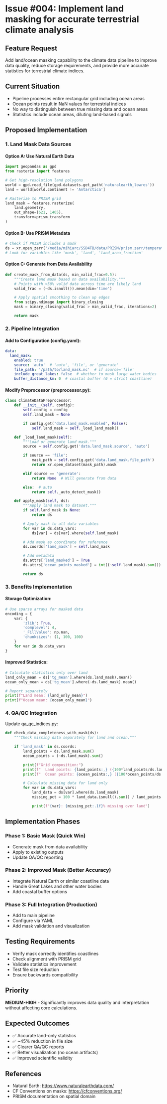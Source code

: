 # Issue #004: Implement land masking for accurate terrestrial climate analysis

## Feature Request
Add land/ocean masking capability to the climate data pipeline to improve data quality, reduce storage requirements, and provide more accurate statistics for terrestrial climate indices.

## Current Situation
- Pipeline processes entire rectangular grid including ocean areas
- Ocean points result in NaN values for terrestrial indices
- No way to distinguish between true missing data and ocean areas
- Statistics include ocean areas, diluting land-based signals

## Proposed Implementation

### 1. Land Mask Data Sources

#### Option A: Use Natural Earth Data
```python
import geopandas as gpd
from rasterio import features

# Get high-resolution land polygons
world = gpd.read_file(gpd.datasets.get_path('naturalearth_lowres'))
land = world[world.continent != 'Antarctica']

# Rasterize to PRISM grid
land_mask = features.rasterize(
    land.geometry,
    out_shape=(621, 1405),
    transform=prism_transform
)
```

#### Option B: Use PRISM Metadata
```python
# Check if PRISM includes a mask
ds = xr.open_zarr('/media/mihiarc/SSD4TB/data/PRISM/prism.zarr/temperature')
# Look for variables like 'mask', 'land', 'land_area_fraction'
```

#### Option C: Generate from Data Availability
```python
def create_mask_from_data(ds, min_valid_frac=0.5):
    """Create land mask based on data availability."""
    # Points with >50% valid data across time are likely land
    valid_frac = (~ds.isnull()).mean(dim='time')

    # Apply spatial smoothing to clean up edges
    from scipy.ndimage import binary_closing
    mask = binary_closing(valid_frac > min_valid_frac, iterations=2)

    return mask
```

### 2. Pipeline Integration

#### Add to Configuration (config.yaml):
```yaml
data:
  land_mask:
    enabled: true
    source: 'auto'  # 'auto', 'file', or 'generate'
    file_path: '/path/to/land_mask.nc'  # if source='file'
    include_great_lakes: false  # whether to mask large water bodies
    buffer_distance_km: 0  # coastal buffer (0 = strict coastline)
```

#### Modify Preprocessor (preprocessor.py):
```python
class ClimateDataPreprocessor:
    def __init__(self, config):
        self.config = config
        self.land_mask = None

        if config.get('data.land_mask.enabled', False):
            self.land_mask = self._load_land_mask()

    def _load_land_mask(self):
        """Load or generate land mask."""
        source = self.config.get('data.land_mask.source', 'auto')

        if source == 'file':
            mask_path = self.config.get('data.land_mask.file_path')
            return xr.open_dataset(mask_path).mask

        elif source == 'generate':
            return None  # Will generate from data

        else:  # auto
            return self._auto_detect_mask()

    def apply_mask(self, ds):
        """Apply land mask to dataset."""
        if self.land_mask is None:
            return ds

        # Apply mask to all data variables
        for var in ds.data_vars:
            ds[var] = ds[var].where(self.land_mask)

        # Add mask as coordinate for reference
        ds.coords['land_mask'] = self.land_mask

        # Add metadata
        ds.attrs['land_masked'] = True
        ds.attrs['ocean_points_masked'] = int((~self.land_mask).sum())

        return ds
```

### 3. Benefits Implementation

#### Storage Optimization:
```python
# Use sparse arrays for masked data
encoding = {
    var: {
        'zlib': True,
        'complevel': 4,
        '_FillValue': np.nan,
        'chunksizes': (1, 100, 100)
    }
    for var in ds.data_vars
}
```

#### Improved Statistics:
```python
# Calculate statistics only over land
land_only_mean = ds['tg_mean'].where(ds.land_mask).mean()
ocean_only_mean = ds['tg_mean'].where(~ds.land_mask).mean()

# Report separately
print(f"Land mean: {land_only_mean}")
print(f"Ocean mean: {ocean_only_mean}")
```

### 4. QA/QC Integration

Update qa_qc_indices.py:
```python
def check_data_completeness_with_mask(ds):
    """Check missing data separately for land and ocean."""

    if 'land_mask' in ds.coords:
        land_points = ds.land_mask.sum()
        ocean_points = (~ds.land_mask).sum()

        print(f"Grid composition:")
        print(f"  Land points: {land_points:,} ({100*land_points/ds.land_mask.size:.1f}%)")
        print(f"  Ocean points: {ocean_points:,} ({100*ocean_points/ds.land_mask.size:.1f}%)")

        # Calculate missing data for land only
        for var in ds.data_vars:
            land_data = ds[var].where(ds.land_mask)
            missing_pct = 100 * land_data.isnull().sum() / land_points

            print(f"{var}: {missing_pct:.1f}% missing over land")
```

## Implementation Phases

### Phase 1: Basic Mask (Quick Win)
- Generate mask from data availability
- Apply to existing outputs
- Update QA/QC reporting

### Phase 2: Improved Mask (Better Accuracy)
- Integrate Natural Earth or similar coastline data
- Handle Great Lakes and other water bodies
- Add coastal buffer options

### Phase 3: Full Integration (Production)
- Add to main pipeline
- Configure via YAML
- Add mask validation and visualization

## Testing Requirements
- Verify mask correctly identifies coastlines
- Check alignment with PRISM grid
- Validate statistics improvement
- Test file size reduction
- Ensure backwards compatibility

## Priority
**MEDIUM-HIGH** - Significantly improves data quality and interpretation without affecting core calculations.

## Expected Outcomes
- ✅ Accurate land-only statistics
- ✅ ~45% reduction in file size
- ✅ Clearer QA/QC reports
- ✅ Better visualization (no ocean artifacts)
- ✅ Improved scientific validity

## References
- Natural Earth: https://www.naturalearthdata.com/
- CF Conventions on masks: https://cfconventions.org/
- PRISM documentation on spatial domain
